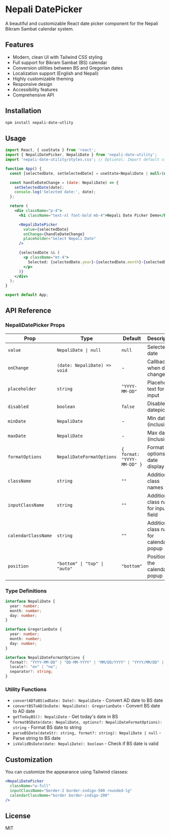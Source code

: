 # Nepali DatePicker

A beautiful and customizable React date picker component for the Nepali Bikram Sambat calendar system.

## Features

- Modern, clean UI with Tailwind CSS styling
- Full support for Bikram Sambat (BS) calendar
- Conversion utilities between BS and Gregorian dates
- Localization support (English and Nepali)
- Highly customizable theming
- Responsive design
- Accessibility features
- Comprehensive API

## Installation

```bash
npm install nepali-date-utlity
```

## Usage

```jsx
import React, { useState } from 'react';
import { NepaliDatePicker, NepaliDate } from 'nepali-date-utility';
import 'nepali-date-utility/styles.css'; // Optional: Import default styles

function App() {
  const [selectedDate, setSelectedDate] = useState<NepaliDate | null>(null);

  const handleDateChange = (date: NepaliDate) => {
    setSelectedDate(date);
    console.log('Selected date:', date);
  };

  return (
    <div className="p-4">
      <h1 className="text-xl font-bold mb-4">Nepali Date Picker Demo</h1>

      <NepaliDatePicker
        value={selectedDate}
        onChange={handleDateChange}
        placeholder="Select Nepali Date"
      />

      {selectedDate && (
        <p className="mt-4">
          Selected: {selectedDate.year}-{selectedDate.month}-{selectedDate.day}
        </p>
      )}
    </div>
  );
}

export default App;
```

## API Reference

### NepaliDatePicker Props

| Prop                | Type                          | Default                    | Description                              |
| ------------------- | ----------------------------- | -------------------------- | ---------------------------------------- |
| `value`             | `NepaliDate \| null`          | `null`                     | Selected date                            |
| `onChange`          | `(date: NepaliDate) => void`  | -                          | Callback when date changes               |
| `placeholder`       | `string`                      | `"YYYY-MM-DD"`             | Placeholder text for input               |
| `disabled`          | `boolean`                     | `false`                    | Disable the datepicker                   |
| `minDate`           | `NepaliDate`                  | -                          | Min date (inclusive)                     |
| `maxDate`           | `NepaliDate`                  | -                          | Max date (inclusive)                     |
| `formatOptions`     | `NepaliDateFormatOptions`     | `{ format: "YYYY-MM-DD" }` | Format options for date display          |
| `className`         | `string`                      | `""`                       | Additional class names                   |
| `inputClassName`    | `string`                      | `""`                       | Additional class name for input field    |
| `calendarClassName` | `string`                      | `""`                       | Additional class name for calendar popup |
| `position`          | `"bottom" \| "top" \| "auto"` | `"bottom"`                 | Position of the calendar popup           |

### Type Definitions

```typescript
interface NepaliDate {
  year: number;
  month: number;
  day: number;
}

interface GregorianDate {
  year: number;
  month: number;
  day: number;
}

interface NepaliDateFormatOptions {
  format?: "YYYY-MM-DD" | "DD-MM-YYYY" | "MM/DD/YYYY" | "YYYY/MM/DD" | string;
  locale?: "en" | "ne";
  separator?: string;
}
```

### Utility Functions

- `convertADToBS(adDate: Date): NepaliDate` - Convert AD date to BS date
- `convertBSToAD(bsDate: NepaliDate): GregorianDate` - Convert BS date to AD date
- `getTodayBS(): NepaliDate` - Get today's date in BS
- `formatBSDate(date: NepaliDate, options?: NepaliDateFormatOptions): string` - Format BS date to string
- `parseBSDate(dateStr: string, format?: string): NepaliDate | null` - Parse string to BS date
- `isValidBsDate(date: NepaliDate): boolean` - Check if BS date is valid

## Customization

You can customize the appearance using Tailwind classes:

```jsx
<NepaliDatePicker
  className="w-full"
  inputClassName="border-2 border-indigo-500 rounded-lg"
  calendarClassName="border border-indigo-200"
/>
```

## License

MIT

